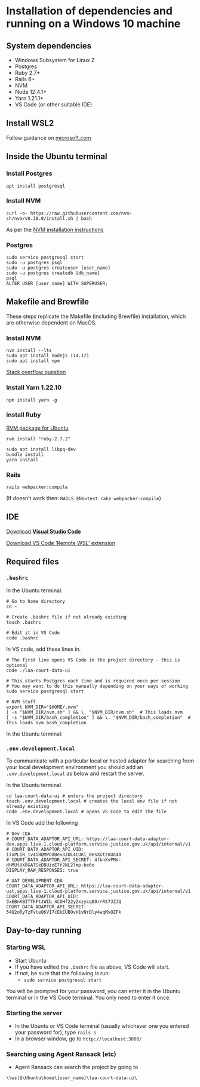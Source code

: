 # Installation of dependencies and running on a Windows 10 machine

## System dependencies
- Windows Subsystem for Linux 2
- Postgres
- Ruby 2.7+
- Rails 6+
- NVM
- Node 12.4.1+
- Yarn 1.21.1+
- VS Code (or other suitable IDE)

## Install WSL2
Follow guidance on [microsoft.com](https://docs.microsoft.com/en-us/windows/wsl/install-win10#finish-with-verifying-what-versions-of-wsl-your-distro-are-using)

## Inside the Ubuntu terminal

### Install Postgres
```
apt install postgresql
```
### Install NVM
```
curl -o- https://raw.githubusercontent.com/nvm-sh/nvm/v0.38.0/install.sh | bash
```
As per the [NVM installation instructions](https://github.com/nvm-sh/nvm#install--update-script)

### Postgres

```
sudo service postgresql start
sudo -u postgres psql
sudo -u postgres createuser [user_name]
sudo -u postgres createdb [db_name]
psql
ALTER USER [user_name] WITH SUPERUSER;
```

## Makefile and Brewfile
These steps replicate the Makefile (including Brewfile) installation, which are otherwise dependent on MacOS.  

### Install NVM

```
nvm install --lts
sudo apt install nodejs (14.17)
sudo apt install npm
```
[Stack overflow question](https://stackoverflow.com/questions/8935341/npm-wont-run-after-upgrade/8935401#8935401)

### Install Yarn 1.22.10
```
npm install yarn -g
```

### install Ruby
[RVM package for Ubuntu](https://github.com/rvm/ubuntu_rvm)
```
rvm install "ruby-2.7.2"
```

```
sudo apt install libpq-dev
bundle install
yarn install
```

### Rails
```
rails webpacker:compile
```
(If doesn’t work then: `RAILS_ENV=test rake webpacker:compile`)


## IDE

[Download **Visual Studio Code**](https://code.visualstudio.com/)

[Download VS Code ‘Remote WSL’ extension](https://marketplace.visualstudio.com/items?itemName=ms-vscode-remote.vscode-remote-extensionpack)

## Required files

### `.bashrc`

In the Ubuntu terminal:

```
# Go to home directory
cd ~

# Create .bashrc file if not already existing
touch .bashrc

# Edit it in VS Code
code .bashrc
```

In VS code, add these lines in.  
```
# The first line opens VS Code in the project directory - this is optional
code ./laa-court-data-ui

# This starts Postgres each time and is required once per session
# You may want to do this manually depending on your ways of working
sudo service postgresql start

# NVM stuff
export NVM_DIR="$HOME/.nvm"
[ -s "$NVM_DIR/nvm.sh" ] && \. "$NVM_DIR/nvm.sh"  # This loads nvm
[ -s "$NVM_DIR/bash_completion" ] && \. "$NVM_DIR/bash_completion"  # This loads nvm bash_completion
```

In the Ubuntu terminal:

### `.env.development.local`
To communicate with a particular local or hosted adaptor for searching from your local development 
environment you should add an `.env.development.local` as below and restart the server.

In the Ubuntu terminal

```
cd laa-court-data-ui # enters the project directory
touch .env.development.local # creates the local env file if not already existing
code .env.development.local # opens VS Code to edit the file
```

In VS Code add the following

```
# Dev CDA
# COURT_DATA_ADAPTOR_API_URL: https://laa-court-data-adaptor-dev.apps.live-1.cloud-platform.service.justice.gov.uk/api/internal/v1
# COURT_DATA_ADAPTOR_API_UID: iixPLiR_iv4i8QMPOdBev3JOL4CUKi_BesXutznUa40
# COURT_DATA_ADAPTOR_API_SECRET: 4fbnXvPMV-dHMUtUX8GATSeDBUioETr2NL2lmp-be6o
DISPLAY_RAW_RESPONSES: true

# UAT DEVELOPMENT CDA
COURT_DATA_ADAPTOR_API_URL: https://laa-court-data-adaptor-uat.apps.live-1.cloud-platform.service.justice.gov.uk/api/internal/v1
COURT_DATA_ADAPTOR_API_UID: 3xEBnKBITTkFtJWIb_4COHf22yZxzycq6OrrRS7JZJQ
COURT_DATA_ADAPTOR_API_SECRET: 54Q2oRyTzFvteQKVI7cEkEUBOvH1vNrDly4wqMsOZFk
```

## Day-to-day running

### Starting WSL

- Start Ubuntu
- If you have edited the `.bashrc` file as above, VS Code will start.  
- If not, be sure that the following is run:
  - `sudo service postgresql start`

You will be prompted for your password, you can enter it in the Ubuntu terminal or in the VS Code terminal.  You only need to enter it once.  

### Starting the server

- In the Ubuntu or VS Code terminal (usually whichever one you entered your password for), type `rails s`
- In a browser window, go to `http://localhost:3000/`

### Searching using Agent Ransack (etc)

- Agent Ransack can search the project by going to
```
\\wsl$\Ubuntu\home\[user_name]\laa-court-data-ui\
```